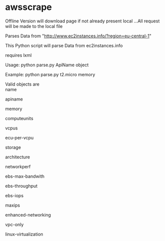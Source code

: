 # awsscrape
Offline Version will download page if not already present local ...All request will be made to the local file

Parses Data from  "http://www.ec2instances.info/?region=eu-central-1"

This Python script will parse Data from ec2instances.info 

requires lxml 

Usage: python parse.py ApiName object

Example: python parse.py t2.micro memory 


Valid objects are  
name  

apiname 

memory 

computeunits 

vcpus 

ecu-per-vcpu 

storage 

architecture 

networkperf 

ebs-max-bandwith  

ebs-throughput 

ebs-iops 

maxips 

enhanced-networking 

vpc-only 

linux-virtualization 


